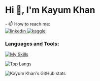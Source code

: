 <h1>Hi 👋, I'm Kayum Khan</h1>
- 📫 How to reach me: <br>
<a href="https://www.linkedin.com/in/kayum-khan2501/">
    <img src="https://img.shields.io/badge/linkedin-blue?style=for-the-badge&logo=linkedin&logoColor=white" alt="linkedin"/>
</a>
<a href="https://www.kaggle.com/kayumkhan25/code">
    <img src="https://img.shields.io/badge/kaggle-white?style=for-the-badge&logo=kaggle&logoColor=blue" alt="kaggle"/>
</a>

### Languages and Tools:
[![My Skills](https://skillicons.dev/icons?i=,html,css,javascript,bootstrap,mysql,c,java,python,wordpress,github,git&theme=dark)](https://skillicons.dev)

![Top Langs](https://github-readme-stats.vercel.app/api/top-langs/?username=KayumKhan25&theme=dark)

![Kayum Khan's GitHub stats](https://github-readme-stats.vercel.app/api?username=KayumKhan25&show_icons=true&theme=dark)

